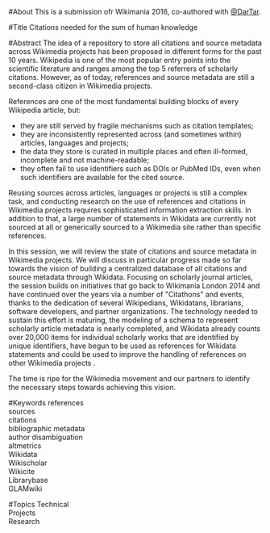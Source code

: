 #About
This is a submission ofr Wikimania 2016, co-authored with [@DarTar](https://github.com/dartar).

#Title
Citations needed for the sum of human knowledge

#Abstract
The idea of a repository to store all citations and source metadata across Wikimedia projects has been proposed in different forms for the past 10 years. Wikipedia is one of the most popular entry points into the scientific literature and ranges among the top 5 referrers of scholarly citations. However, as of today, references and source metadata are still a second-class citizen in Wikimedia projects. 

References are one of the most fundamental building blocks of every Wikipedia article, but: 
- they are still served by fragile mechanisms such as citation templates;
- they are inconsistently represented across (and sometimes within) articles, languages and projects;
- the data they store is curated in multiple places and often ill-formed, incomplete and not machine-readable;
- they often fail to use identifiers such as DOIs or PubMed IDs, even when such identifiers are available for the cited source.

Reusing sources across articles, languages or projects is still a complex task, and conducting research on the use of references and citations in Wikimedia projects requires sophisticated information extraction skills. In addition to that, a large number of statements in Wikidata are currently not sourced at all or generically sourced to a Wikimedia site rather than specific references.

In this session, we will review the state of citations and source metadata in Wikimedia projects. We will discuss in particular progress made so far towards the vision of building a centralized database of all citations and source metadata through Wikidata. Focusing on scholarly journal articles, the session builds on initiatives that go back to Wikimania London 2014 and have continued over the years via a number of "Citathons" and events, thanks to the dedication of several Wikipedians, Wikidatans, librarians, software developers, and partner organizations. The technology needed to sustain this effort is maturing, the modeling of a schema to represent scholarly article metadata is nearly completed, and Wikidata already counts over 20,000 items for individual scholarly works that are identified by unique identifiers, have begun to be used as references for Wikidata statements and could be used to improve the handling of references on other Wikimedia projects .

The time is ripe for the Wikimedia movement and our partners to identify the necessary steps towards achieving this vision.

#Keywords
references  
sources  
citations  
bibliographic metadata  
author disambiguation  
altmetrics  
Wikidata  
Wikischolar  
Wikicite  
Librarybase  
GLAMwiki

#Topics
Technical  
Projects  
Research


